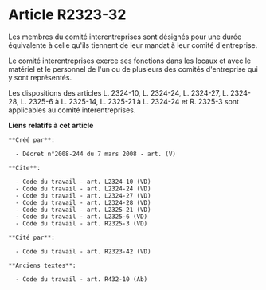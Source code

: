 # Article R2323-32

Les membres du comité interentreprises sont désignés pour une durée équivalente à celle qu'ils tiennent de leur mandat à leur
comité d'entreprise. 

Le comité interentreprises exerce ses fonctions dans les locaux et avec le matériel et le personnel de l'un ou de plusieurs
des comités d'entreprise qui y sont représentés. 

Les dispositions des articles L. 2324-10, L. 2324-24, L. 2324-27, L. 2324-28, L. 2325-6 à L. 2325-14, L. 2325-21 à L. 2324-24
et R. 2325-3 sont applicables au comité interentreprises.

**Liens relatifs à cet article**

	**Créé par**:

	  - Décret n°2008-244 du 7 mars 2008 - art. (V)

	**Cite**:

	  - Code du travail - art. L2324-10 (VD)
	  - Code du travail - art. L2324-24 (VD)
	  - Code du travail - art. L2324-27 (VD)
	  - Code du travail - art. L2324-28 (VD)
	  - Code du travail - art. L2325-21 (VD)
	  - Code du travail - art. L2325-6 (VD)
	  - Code du travail - art. R2325-3 (VD)

	**Cité par**:

	  - Code du travail - art. R2323-42 (VD)

	**Anciens textes**:

	  - Code du travail - art. R432-10 (Ab)
